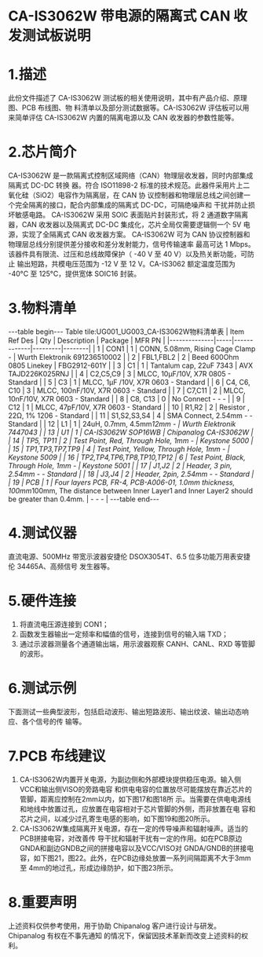  # CA-IS3062W 带电源的隔离式 CAN 收发测试板说明


#  1.描述
此份文件描述了 CA-IS3062W 测试板的相关使用说明，其中有产品介绍、原理图、PCB 布线图、物
料清单以及部分测试数据等。CA-IS3062W 评估板可以用来简单评估 CA-IS3062W 内置的隔离电源以及
CAN 收发器的参数性能等。


# 2.芯片简介
CA-IS3062W 是一款隔离式控制区域网络（CAN）物理层收发器，同时内部集成隔离式 DC-DC 转换
器。符合 ISO11898-2 标准的技术规范。此器件采用片上二氧化硅（SiO2）电容作为隔离层，在 CAN 协
议控制器和物理层总线之间创建一个完全隔离的接口，配合内部集成的隔离式 DC-DC，可隔绝噪声和
干扰并防止损坏敏感电路。
CA-IS3062W 采用 SOIC 表面贴片封装形式，将 2 通道数字隔离器，CAN 收发器以及隔离式 DC-DC
集成化，芯片全局仅需要逻辑侧一个 5V 电源，实现了全隔离式 CAN 收发器方案。
CA-IS3062W 可为 CAN 协议控制器和物理层总线分别提供差分接收和差分发射能力，信号传输速率
最高可达 1 Mbps。该器件具有限流、过压和总线故障保护（ -40 V 至 40 V）以及热关断功能，可防止
输出短路，共模电压范围为 -12 V 至 12 V。CA-IS3062 额定温度范围为 -40°C 至 125°C，提供宽体 SOIC16
封装。


# 3.物料清单
---table begin---
Table tile:UG001_UG003_CA-IS3062W物料清单表
| Item Ref Des | Qty | Description | Package | MFR PN |
|--------------|-----|-------------|---------|--------|
| 1            | CON1 | 1 | CONN, 5.08mm, Rising Cage Clamp - | Wurth Elektronik 691236510002 |
| 2            | FBL1,FBL2 | 2 | Beed 600Ohm 0805 Linekey | FBG2912-601Y |
| 3            | C1 | 1 | Tantalum cap, 22uF 7343 | AVX TAJD226K025RNJ |
| 4            | C2,C5,C9 | 3 | MLCC, 10μF/10V, X7R 0805 - Standard |
| 5            | C3 | 1 | MLCC, 1μF /10V, X7R 0603 - Standard |
| 6            | C4, C6, C10 | 3 | MLCC, 100nF/10V, X7R 0603 - Standard |
| 7            | C7,C11 | 2 | MLCC, 10nF/10V, X7R 0603 - Standard |
| 8            | C8, C13 | 0 | No Connect - - - |
| 9            | C12 | 1 | MLCC, 47pF/10V, X7R 0603 - Standard |
| 10           | R1,R2 | 2 | Resistor , 22Ω, 1% 1206 - Standard |
| 11           | S1,S2,S3,S4 | 4 | SMA Connect, 2.54mm - - Standard |
| 12           | L1 | 1 | 24uH, 0.7mm, 4.5mm*12mm - | Wurth Elektronik 7447043 |
| 13           | U1 | 1 | CA-IS3062W SOP16WB | Chipanalog CA-IS3062W |
| 14           | TP5, TP11 | 2 | Test Point, Red, Through Hole, 1mm - | Keystone 5000 |
| 15           | TP1,TP3,TP7,TP9 | 4 | Test Point, Yellow, Through Hole, 1mm - | Keystone 5009 |
| 16           | TP2,TP4,TP6,TP8,TP10,TP12 | 6 | Test Point, Black, Through Hole, 1mm - | Keystone 5001 |
| 17           | J1,J2 | 2 | Header, 3 pin, 2.54mm - - Standard |
| 18           | J3,J4 | 2 | Header, 2pin, 2.54mm - - Standard |
| 19           | PCB | 1 | Four layers PCB, FR-4, PCB-A006-01, 1.0mm thickness, 100mm*100mm, The distance between Inner Layer1 and Inner Layer2 should be greater than 0.4mm. | - - - |
---table end---


# 4.测试仪器
直流电源、500MHz 带宽示波器安捷伦 DSOX3054T、6.5 位多功能万用表安捷伦 34465A、高频信号
发生器等。


# 5.硬件连接
1. 将直流电压源连接到 CON1；
2. 函数发生器输出一定频率和幅值的信号，连接到信号的输入端 TXD；
3. 通过示波器测量各个通道输出端，用示波器观察 CANH、CANL、RXD 等管脚的波形。



# 6.测试示例
下面测试一些典型波形，包括启动波形、输出短路波形、输出纹波、输出动态响应、各个信号的传
输等。


# 7.PCB 布线建议
1. CA-IS3062W内置开关电源，为副边侧和外部模块提供稳压电源。输入侧VCC和输出侧VISO的旁路电容
和供电电容的位置放尽可能摆放在靠近芯片的管脚，距离应控制在2mm以内，如下图17和图18所
示。当需要在供电电源线和地线中放置过孔，应放置在电容相对于芯片管脚的外侧，而非放置在电
容和芯片之间，以减少过孔寄生电感的影响，如下图19和图20所示。
2. CA-IS3062W集成隔离开关电源，存在一定的传导噪声和辐射噪声。适当的PCB拼接电容，对改善传
导干扰和辐射干扰有一定的作用。如在PCB原边GNDA和副边GNDB之间的拼接电容以及VCC/VISO对
GNDA/GNDB的拼接电容，如下图21，图22。此外，在PCB边缘处放置一系列间隔距离不大于3mm至
4mm的地过孔，形成边缘防护，如下图23所示。





#  8.重要声明
上述资料仅供参考使用，用于协助 Chipanalog 客户进行设计与研发。Chipanalog 有权在不事先通知
的情况下，保留因技术革新而改变上述资料的权利。

